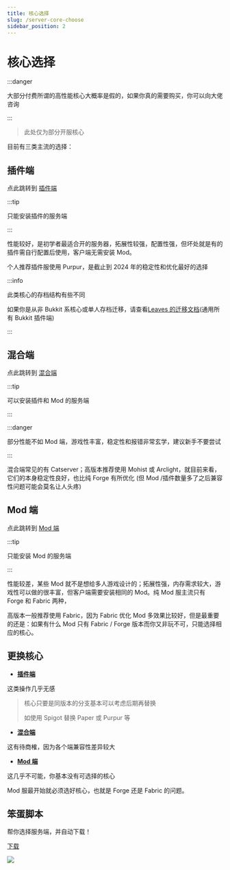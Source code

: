 ```yaml
---
title: 核心选择
slug: /server-core-choose
sidebar_position: 2
---
```


# 核心选择

:::danger

大部分付费所谓的高性能核心大概率是假的，如果你真的需要购买，你可以向大佬咨询

:::

> 此处仅为部分开服核心

目前有三类主流的选择：

## 插件端

点此跳转到 [插件端](plugin.md)

:::tip

只能安装插件的服务端

:::

性能较好，是初学者最适合开的服务器，拓展性较强，配置性强，但坏处就是有的插件需自行配置后使用，客户端无需安装 Mod。

个人推荐插件服使用 Purpur，是截止到 2024 年的稳定性和优化最好的选择

:::info

此类核心的存档结构有些不同

如果你是从非 Bukkit 系核心或单人存档迁移，请查看[Leaves 的迁移文档](https://docs.leavesmc.org/zh_Hans/leaves/guides/migration)(通用所有 Bukkit 插件端)

:::

## 混合端

点此跳转到 [混合端](hybrid.md)

:::tip

可以安装插件和 Mod 的服务端

:::

:::danger

部分性能不如 Mod 端，游戏性丰富，稳定性和报错非常玄学，建议新手不要尝试

:::

混合端常见的有 Catserver；高版本推荐使用 Mohist 或 Arclight，就目前来看，它们的本身稳定性良好，也比纯 Forge 有所优化 (但 Mod /插件数量多了之后兼容性问题可能会莫名让人头疼)

## Mod 端

点此跳转到 [Mod 端](mod.md)

:::tip

只能安装 Mod 的服务端

:::

性能较差，某些 Mod 就不是想给多人游戏设计的；拓展性强，内存需求较大，游戏性可以做的很丰富，但客户端需要安装相同的 Mod。纯 Mod 服主流只有 Forge 和 Fabric 两种，

高版本一般推荐使用 Fabric，因为 Fabric 优化 Mod 多效果比较好，但是最重要的还是：如果有什么 Mod 只有 Fabric / Forge 版本而你又非玩不可，只能选择相应的核心。

## 更换核心

- **[插件端](plugin.md)**

这类操作几乎无感

> 核心只要是同版本的分支基本可以考虑后期再替换
>
> 如使用 Spigot 替换 Paper 或 Purpur 等

- **[混合端](hybrid.md)**

这有待商榷，因为各个端兼容性差异较大

- **[Mod 端](mod.md)**

这几乎不可能，你基本没有可选择的核心

Mod 服最开始就必须选好核心，也就是 Forge 还是 Fabric 的问题。

## 笨蛋脚本

帮你选择服务端，并自动下载！

[下载](https://script.8aka.org/select-server)

![](_images/那些服务端有后门吗.png)
